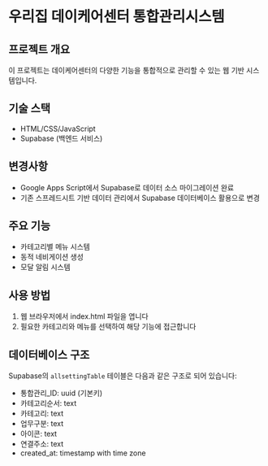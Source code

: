 # 우리집 데이케어센터 통합관리시스템

## 프로젝트 개요

이 프로젝트는 데이케어센터의 다양한 기능을 통합적으로 관리할 수 있는 웹 기반 시스템입니다.

## 기술 스택

- HTML/CSS/JavaScript
- Supabase (백엔드 서비스)

## 변경사항

- Google Apps Script에서 Supabase로 데이터 소스 마이그레이션 완료
- 기존 스프레드시트 기반 데이터 관리에서 Supabase 데이터베이스 활용으로 변경

## 주요 기능

- 카테고리별 메뉴 시스템
- 동적 네비게이션 생성
- 모달 알림 시스템

## 사용 방법

1. 웹 브라우저에서 index.html 파일을 엽니다
2. 필요한 카테고리와 메뉴를 선택하여 해당 기능에 접근합니다

## 데이터베이스 구조

Supabase의 `allsettingTable` 테이블은 다음과 같은 구조로 되어 있습니다:

- 통합관리\_ID: uuid (기본키)
- 카테고리순서: text
- 카테고리: text
- 업무구분: text
- 아이콘: text
- 연결주소: text
- created_at: timestamp with time zone
